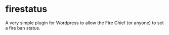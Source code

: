 # firestatus
A very simple plugin for Wordpress to allow the Fire Chief (or anyone) to set a fire ban status.
